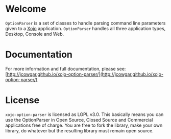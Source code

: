 # Welcome

`OptionParser` is a set of classes to handle parsing command line parameters given to a [Xojo](http://www.xojo.com) application. `OptionParser` handles all three application types, Desktop, Console and Web.

# Documentation

For more information and full documentation, please see: [http://jcowgar.github.io/xojo-option-parser/](http://jcowgar.github.io/xojo-option-parser/)

# License

`xojo-option-parser` is licensed as LGPL v3.0. This basically means you can use the OptionParser in Open Source, Closed Source and Commercial applications free of charge. You are free to fork the library, make your own library, do whatever but the resulting library must remain open source.